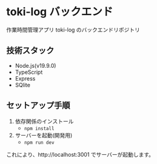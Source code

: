 # toki-log バックエンド

作業時間管理アプリ toki-log のバックエンドリポジトリ

## 技術スタック

- Node.js(v19.9.0)
- TypeScript
- Express
- SQlite

## セットアップ手順

1. 依存関係のインストール
   - `npm install`
2. サーバーを起動(開発用)
   - `npm run dev`

これにより、http://localhost:3001 でサーバーが起動します。
